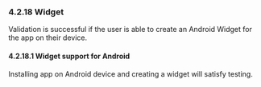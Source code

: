 ### 4.2.18 Widget

Validation is successful if the user is able to create an Android Widget for the app on their device.

#### 4.2.18.1 Widget support for Android

Installing app on Android device and creating a widget will satisfy testing.
